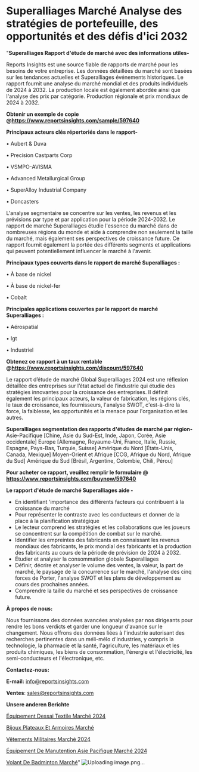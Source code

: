  # Superalliages Marché Analyse des stratégies de portefeuille, des opportunités et des défis d'ici 2032

"<strong>Superalliages Rapport d'étude de marché avec des informations utiles-</strong>

Reports Insights est une source fiable de rapports de marché pour les besoins de votre entreprise. Les données détaillées du marché sont basées sur les tendances actuelles et Superalliages événements historiques. Le rapport fournit une analyse du marché mondial et des produits individuels de 2024 à 2032. La production locale est également abordée ainsi que l'analyse des prix par catégorie. Production régionale et prix mondiaux de 2024 à 2032.

<strong><b>Obtenir un exemple de copie @</b></strong><a href=https://www.reportsinsights.com/sample/597640><strong><b>https://www.reportsinsights.com/sample/597640</b></strong></a>

<b>Principaux acteurs clés répertoriés dans le rapport-</b>

<b> </b>• Aubert & Duva

• Precision Castparts Corp

• VSMPO-AVISMA

• Advanced Metallurgical Group

• SuperAlloy Industrial Company

• Doncasters

L'analyse segmentaire se concentre sur les ventes, les revenus et les prévisions par type et par application pour la période 2024-2032. Le rapport de marché Superalliages étudie l'essence du marché dans de nombreuses régions du monde et aide à comprendre non seulement la taille du marché, mais également ses perspectives de croissance future. Ce rapport fournit également la portée des différents segments et applications qui peuvent potentiellement influencer le marché à l'avenir.

<strong>Principaux types couverts dans le rapport de marché Superalliages :</strong>

• À base de nickel

• À base de nickel-fer

• Cobalt

<strong>Principales applications couvertes par le rapport de marché Superalliages :</strong>

• Aérospatial

• Igt

• Industriel

<strong><b>Obtenez ce rapport à un taux rentable @</b></strong><a href=https://www.reportsinsights.com/discount/597640><strong><b>https://www.reportsinsights.com/discount/597640</b></strong></a>

Le rapport d’étude de marché Global Superalliages 2024 est une réflexion détaillée des entreprises sur l’état actuel de l’industrie qui étudie des stratégies innovantes pour la croissance des entreprises. Il définit également les principaux acteurs, la valeur de fabrication, les régions clés, le taux de croissance, les fournisseurs, l'analyse SWOT, c'est-à-dire la force, la faiblesse, les opportunités et la menace pour l'organisation et les autres.

<strong>Superalliages segmentation des rapports d'études de marché par région-</strong>
Asie-Pacifique [Chine, Asie du Sud-Est, Inde, Japon, Corée, Asie occidentale]
Europe [Allemagne, Royaume-Uni, France, Italie, Russie, Espagne, Pays-Bas, Turquie, Suisse]
Amérique du Nord [États-Unis, Canada, Mexique]
Moyen-Orient et Afrique [CCG, Afrique du Nord, Afrique du Sud]
Amérique du Sud [Brésil, Argentine, Colombie, Chili, Pérou]

<strong>Pour acheter ce rapport, veuillez remplir le formulaire @   <a href=https://www.reportsinsights.com/buynow/597640>https://www.reportsinsights.com/buynow/597640</a></strong>

<strong>Le rapport d'étude de marché Superalliages aide -</strong>
<ul>
  <li>En identifiant 'importance des différents facteurs qui contribuent à la croissance du marché</li>
  <li>Pour représenter le contraste avec les conducteurs et donner de la place à la planification stratégique</li>
  <li>Le lecteur comprend les stratégies et les collaborations que les joueurs se concentrent sur la compétition de combat sur le marché.</li>
  <li>Identifier les empreintes des fabricants en connaissant les revenus mondiaux des fabricants, le prix mondial des fabricants et la production des fabricants au cours de la période de prévision de 2024 à 2032.</li>
  <li>Étudier et analyser la consommation globale Superalliages</li>
  <li>Définir, décrire et analyser le volume des ventes, la valeur, la part de marché, le paysage de la concurrence sur le marché, l'analyse des cinq forces de Porter, l'analyse SWOT et les plans de développement au cours des prochaines années.</li>
  <li>Comprendre la taille du marché et ses perspectives de croissance future.</li>
</ul>
<strong>À propos de nous:</strong>

Nous fournissons des données avancées analysées par nos dirigeants pour rendre les bons verdicts et garder une longueur d'avance sur le changement. Nous offrons des données liées à l'industrie autorisant des recherches pertinentes dans un méli-mélo d'industries, y compris la technologie, la pharmacie et la santé, l'agriculture, les matériaux et les produits chimiques, les biens de consommation, l'énergie et l'électricité, les semi-conducteurs et l'électronique, etc.

<strong>Contactez-nous:</strong>

<strong>E-mail:</strong> <a href=mailto:info@reportsinsights.com>info@reportsinsights.com</a>

<strong>Ventes</strong>: <a href=mailto:sales@reportsinsights.com>sales@reportsinsights.com</a>

<strong>Unsere anderen Berichte</strong>

<a href=https://www.linkedin.com/pulse/équipement-dessai-textile-marché-taille-raicc/>Équipement Dessai Textile Marché 2024</a>

<a href=https://www.linkedin.com/pulse/bijoux-plateaux-et-armoires-march%C3%A9-2024-2032-wltxc/>Bijoux Plateaux Et Armoires Marché</a>

<a href=https://www.linkedin.com/pulse/vêtements-militaires-marchétaille-globale-n3gec/>Vêtements Militaires Marché 2024</a>

<a href=https://www.linkedin.com/pulse/équipement-de-manutention-asie-pacifique-marchétendances-3m9lc/>Équipement De Manutention Asie Pacifique Marché 2024</a>

<a href=https://www.linkedin.com/pulse/volant-de-badminton-march%C3%A9-taille-part-perspectives-6ootc/>Volant De Badminton Marché</a>"
![Uploading image.png…]()
